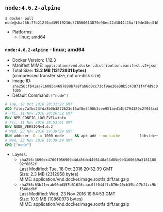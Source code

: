 ## `node:4.6.2-alpine`

```console
$ docker pull node@sha256:77b212f0ad39919236c578560013879e96ec42d3844415af19de30edfb591642
```

-	Platforms:
	-	linux; amd64

### `node:4.6.2-alpine` - linux; amd64

-	Docker Version: 1.12.3
-	Manifest MIME: `application/vnd.docker.distribution.manifest.v2+json`
-	Total Size: **13.2 MB (13173931 bytes)**  
	(compressed transfer size, not on-disk size)
-	Image ID: `sha256:fb41aa716085a4697899b7a8fab6c0cc73cf9ae26e08b5c43871f4f4d9c0fd05`
-	Default Command: `["node"]`

```dockerfile
# Tue, 18 Oct 2016 20:31:22 GMT
ADD file:7afbc23fda8b0b3872623c16af8e3490b2cee951aed14b3794389c2f946cc8c7 in / 
# Fri, 11 Nov 2016 20:26:52 GMT
ENV NPM_CONFIG_LOGLEVEL=info
# Fri, 11 Nov 2016 20:53:01 GMT
ENV NODE_VERSION=4.6.2
# Wed, 23 Nov 2016 19:39:29 GMT
RUN adduser -D -u 1000 node     && apk add --no-cache         libstdc++     && apk add --no-cache --virtual .build-deps         binutils-gold         curl         g++         gcc         gnupg         libgcc         linux-headers         make         python         tar   && for key in     9554F04D7259F04124DE6B476D5A82AC7E37093B     94AE36675C464D64BAFA68DD7434390BDBE9B9C5     0034A06D9D9B0064CE8ADF6BF1747F4AD2306D93     FD3A5288F042B6850C66B31F09FE44734EB7990E     71DCFD284A79C3B38668286BC97EC7A07EDE3FC1     DD8F2338BAE7501E3DD5AC78C273792F7D83545D     B9AE9905FFD7803F25714661B63B535A4C206CA9     C4F0DFFF4E8C1A8236409D08E73BC641CC11F4C8   ; do     gpg --keyserver ha.pool.sks-keyservers.net --recv-keys "$key";   done     && curl -SLO "https://nodejs.org/dist/v$NODE_VERSION/node-v$NODE_VERSION.tar.gz"     && curl -SLO "https://nodejs.org/dist/v$NODE_VERSION/SHASUMS256.txt.asc"     && gpg --batch --decrypt --output SHASUMS256.txt SHASUMS256.txt.asc     && grep " node-v$NODE_VERSION.tar.gz\$" SHASUMS256.txt | sha256sum -c -     && tar -xf "node-v$NODE_VERSION.tar.gz"     && cd "node-v$NODE_VERSION"     && ./configure     && make -j$(getconf _NPROCESSORS_ONLN)     && make install     && apk del .build-deps     && cd ..     && rm -Rf "node-v$NODE_VERSION"     && rm "node-v$NODE_VERSION.tar.gz" SHASUMS256.txt.asc SHASUMS256.txt
# Wed, 23 Nov 2016 19:39:29 GMT
CMD ["node"]
```

-	Layers:
	-	`sha256:3690ec4760f95690944da86dc4496148a63d85c9e3100669a318110092f6862f`  
		Last Modified: Tue, 18 Oct 2016 20:32:39 GMT  
		Size: 2.3 MB (2312958 bytes)  
		MIME: application/vnd.docker.image.rootfs.diff.tar.gzip
	-	`sha256:63b41ecab90ad357b61626caac0ff044f7c076e40cb39ba17b24cc9bf568edbf`  
		Last Modified: Wed, 23 Nov 2016 19:54:53 GMT  
		Size: 10.9 MB (10860973 bytes)  
		MIME: application/vnd.docker.image.rootfs.diff.tar.gzip
